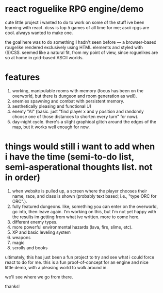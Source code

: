 # react roguelike RPG engine/demo

cute little project i wanted to do to work on some of the stuff ive been learning with react. dcss is top 5 games of all time for me; ascii rpgs are cool. always wanted to make one.

the goal here was to do something I hadn't seen before — a browser-based rougelike rendered exclusively using HTML elements and styled with (S)CSS. seemed like a natural fit, from my point of view, since roguelikes are so at home in grid-based ASCII worlds.

# features
1. working, manipulable rooms with memory (focus has been on the overworld, but there is dungeon and room generation as well).
2. enemies spawning and combat with persistent memory.
3. aesthetically pleasing and functional UI
2. enemy "AI" (basic. just "find player x and y position and randomly choose one of those distances to shorten every turn" for now).
5. day-night cycle. there's a slight graphical glitch around the edges of the map, but it works well enough for now.


# things would still i want to add when i have the time (semi-to-do list, semi-asperational thoughts list. not in order)
1. when website is pulled up, a screen where the player chooses their name, race, and class is shown (probably text based; i.e., "type ORC for ORC".).
1. fully featured dungeons. like, something you can enter on the overworld, go into, then leave again. I'm working on this, but I'm not yet happy with the results im getting from what ive written. more to come here.
2. different enemy types.
3. more powerful environmental hazards (lava, fire, slime, etc).
5. XP and basic leveling system
6. weapons
7. magic
8. scrolls and books

ultimately, this has just been a fun project to try and see what i could force react to do for me. this is a fun proof-of-concept for an engine and nice little demo, with a pleasing world to walk around in. 

we'll see where we go from there.

thanks!

